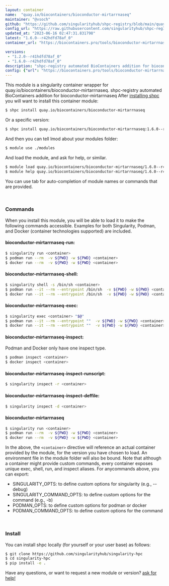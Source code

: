 ```yaml
---
layout: container
name:  "quay.io/biocontainers/bioconductor-mirtarrnaseq"
maintainer: "@vsoch"
github: "https://github.com/singularityhub/shpc-registry/blob/main/quay.io/biocontainers/bioconductor-mirtarrnaseq/container.yaml"
config_url: "https://raw.githubusercontent.com/singularityhub/shpc-registry/main/quay.io/biocontainers/bioconductor-mirtarrnaseq/container.yaml"
updated_at: "2023-06-16 02:47:31.831798"
latest: "1.6.0--r42hdfd78af_0"
container_url: "https://biocontainers.pro/tools/bioconductor-mirtarrnaseq"

versions:
 - "1.2.0--r41hdfd78af_0"
 - "1.6.0--r42hdfd78af_0"
description: "shpc-registry automated BioContainers addition for bioconductor-mirtarrnaseq"
config: {"url": "https://biocontainers.pro/tools/bioconductor-mirtarrnaseq", "maintainer": "@vsoch", "description": "shpc-registry automated BioContainers addition for bioconductor-mirtarrnaseq", "latest": {"1.6.0--r42hdfd78af_0": "sha256:da6e8fa1977e9b6a3173b678367a2d08a81565ba3363d60860d6578f8856cebf"}, "tags": {"1.2.0--r41hdfd78af_0": "sha256:f151033b7a5c465d3cebe78fa38dde21f77f0f7a2d54e222849ff3bd70db0408", "1.6.0--r42hdfd78af_0": "sha256:da6e8fa1977e9b6a3173b678367a2d08a81565ba3363d60860d6578f8856cebf"}, "docker": "quay.io/biocontainers/bioconductor-mirtarrnaseq"}
---
```


This module is a singularity container wrapper for quay.io/biocontainers/bioconductor-mirtarrnaseq.
shpc-registry automated BioContainers addition for bioconductor-mirtarrnaseq
After [installing shpc](#install) you will want to install this container module:


```bash
$ shpc install quay.io/biocontainers/bioconductor-mirtarrnaseq
```

Or a specific version:

```bash
$ shpc install quay.io/biocontainers/bioconductor-mirtarrnaseq:1.6.0--r42hdfd78af_0
```

And then you can tell lmod about your modules folder:

```bash
$ module use ./modules
```

And load the module, and ask for help, or similar.

```bash
$ module load quay.io/biocontainers/bioconductor-mirtarrnaseq/1.6.0--r42hdfd78af_0
$ module help quay.io/biocontainers/bioconductor-mirtarrnaseq/1.6.0--r42hdfd78af_0
```

You can use tab for auto-completion of module names or commands that are provided.

<br>

### Commands

When you install this module, you will be able to load it to make the following commands accessible.
Examples for both Singularity, Podman, and Docker (container technologies supported) are included.

#### bioconductor-mirtarrnaseq-run:

```bash
$ singularity run <container>
$ podman run --rm  -v ${PWD} -w ${PWD} <container>
$ docker run --rm  -v ${PWD} -w ${PWD} <container>
```

#### bioconductor-mirtarrnaseq-shell:

```bash
$ singularity shell -s /bin/sh <container>
$ podman run --it --rm --entrypoint /bin/sh  -v ${PWD} -w ${PWD} <container>
$ docker run --it --rm --entrypoint /bin/sh  -v ${PWD} -w ${PWD} <container>
```

#### bioconductor-mirtarrnaseq-exec:

```bash
$ singularity exec <container> "$@"
$ podman run --it --rm --entrypoint ""  -v ${PWD} -w ${PWD} <container> "$@"
$ docker run --it --rm --entrypoint ""  -v ${PWD} -w ${PWD} <container> "$@"
```

#### bioconductor-mirtarrnaseq-inspect:

Podman and Docker only have one inspect type.

```bash
$ podman inspect <container>
$ docker inspect <container>
```

#### bioconductor-mirtarrnaseq-inspect-runscript:

```bash
$ singularity inspect -r <container>
```

#### bioconductor-mirtarrnaseq-inspect-deffile:

```bash
$ singularity inspect -d <container>
```



#### bioconductor-mirtarrnaseq

```bash
$ singularity run <container>
$ podman run --rm  -v ${PWD} -w ${PWD} <container>
$ docker run --rm  -v ${PWD} -w ${PWD} <container>
```


In the above, the `<container>` directive will reference an actual container provided
by the module, for the version you have chosen to load. An environment file in the
module folder will also be bound. Note that although a container
might provide custom commands, every container exposes unique exec, shell, run, and
inspect aliases. For anycommands above, you can export:

 - SINGULARITY_OPTS: to define custom options for singularity (e.g., --debug)
 - SINGULARITY_COMMAND_OPTS: to define custom options for the command (e.g., -b)
 - PODMAN_OPTS: to define custom options for podman or docker
 - PODMAN_COMMAND_OPTS: to define custom options for the command

<br>

### Install

You can install shpc locally (for yourself or your user base) as follows:

```bash
$ git clone https://github.com/singularityhub/singularity-hpc
$ cd singularity-hpc
$ pip install -e .
```

Have any questions, or want to request a new module or version? [ask for help!](https://github.com/singularityhub/singularity-hpc/issues)